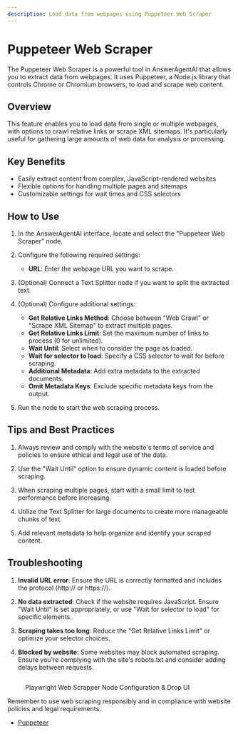 ```yaml
---
description: Load data from webpages using Puppeteer Web Scraper
---
```


# Puppeteer Web Scraper

The Puppeteer Web Scraper is a powerful tool in AnswerAgentAI that allows you to extract data from webpages. It uses Puppeteer, a Node.js library that controls Chrome or Chromium browsers, to load and scrape web content.

## Overview

This feature enables you to load data from single or multiple webpages, with options to crawl relative links or scrape XML sitemaps. It's particularly useful for gathering large amounts of web data for analysis or processing.

## Key Benefits

-   Easily extract content from complex, JavaScript-rendered websites
-   Flexible options for handling multiple pages and sitemaps
-   Customizable settings for wait times and CSS selectors

## How to Use

1. In the AnswerAgentAI interface, locate and select the "Puppeteer Web Scraper" node.

2. Configure the following required settings:

    - **URL**: Enter the webpage URL you want to scrape.

3. (Optional) Connect a Text Splitter node if you want to split the extracted text.

4. (Optional) Configure additional settings:

    - **Get Relative Links Method**: Choose between "Web Crawl" or "Scrape XML Sitemap" to extract multiple pages.
    - **Get Relative Links Limit**: Set the maximum number of links to process (0 for unlimited).
    - **Wait Until**: Select when to consider the page as loaded.
    - **Wait for selector to load**: Specify a CSS selector to wait for before scraping.
    - **Additional Metadata**: Add extra metadata to the extracted documents.
    - **Omit Metadata Keys**: Exclude specific metadata keys from the output.

5. Run the node to start the web scraping process.

## Tips and Best Practices

1. Always review and comply with the website's terms of service and policies to ensure ethical and legal use of the data.

2. Use the "Wait Until" option to ensure dynamic content is loaded before scraping.

3. When scraping multiple pages, start with a small limit to test performance before increasing.

4. Utilize the Text Splitter for large documents to create more manageable chunks of text.

5. Add relevant metadata to help organize and identify your scraped content.

## Troubleshooting

1. **Invalid URL error**: Ensure the URL is correctly formatted and includes the protocol (http:// or https://).

2. **No data extracted**: Check if the website requires JavaScript. Ensure "Wait Until" is set appropriately, or use "Wait for selector to load" for specific elements.

3. **Scraping takes too long**: Reduce the "Get Relative Links Limit" or optimize your selector choices.

4. **Blocked by website**: Some websites may block automated scraping. Ensure you're complying with the site's robots.txt and consider adding delays between requests.

<!-- TODO: Screenshot of the Puppeteer Web Scraper node configuration panel -->
<figure><img src="/.gitbook/assets/screenshots/puppeteer.png" alt="" /><figcaption><p> Playwright Web Scrapper Node Configuration  &#x26; Drop UI</p></figcaption></figure>

Remember to use web scraping responsibly and in compliance with website policies and legal requirements.

-   [Puppeteer](https://pptr.dev/)
